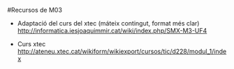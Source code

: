 #Recursos de M03
* Adaptació del curs del xtec (máteix contingut, format més clar)  
http://informatica.iesjoaquimmir.cat/wiki/index.php/SMX-M3-UF4

* Curs xtec  
http://ateneu.xtec.cat/wikiform/wikiexport/cursos/tic/d228/modul_1/index

